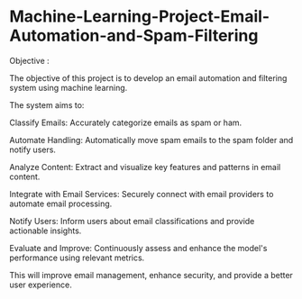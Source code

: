 # Machine-Learning-Project-Email-Automation-and-Spam-Filtering

Objective :

The objective of this project is to develop an email automation and filtering system using machine learning.

The system aims to:

Classify Emails: Accurately categorize emails as spam or ham.

Automate Handling: Automatically move spam emails to the spam folder and notify users.

Analyze Content: Extract and visualize key features and patterns in email content.

Integrate with Email Services: Securely connect with email providers to automate email processing.

Notify Users: Inform users about email classifications and provide actionable insights.

Evaluate and Improve: Continuously assess and enhance the model's performance using relevant metrics.

This will improve email management, enhance security, and provide a better user experience.



